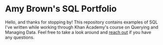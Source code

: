 # Amy Brown's SQL Portfolio

Hello, and thanks for stopping by! This repository contains examples of SQL I've written while working through Khan Academy's course on Querying and Managing Data. Feel free to take a look around and [reach out](https://www.linkedin.com/in/amymartikabrown/) if you have any questions.
